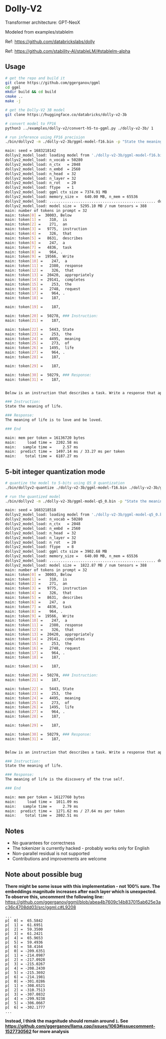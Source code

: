 # Dolly-V2

Transformer architecture: GPT-NeoX

Modeled from examples/stablelm

Ref: https://github.com/databrickslabs/dolly

Ref: https://github.com/stability-AI/stableLM/#stablelm-alpha

## Usage

```bash
# get the repo and build it
git clone https://github.com/ggerganov/ggml
cd ggml
mkdir build && cd build
cmake ..
make -j

# get the Dolly-V2 3B model
git clone https://huggingface.co/databricks/dolly-v2-3b

# convert model to FP16
python3 ../examples/dolly-v2/convert-h5-to-ggml.py ./dolly-v2-3b/ 1

# run inference using FP16 precision
./bin/dollyv2 -m ./dolly-v2-3b/ggml-model-f16.bin -p "State the meaning of life." -t 6 -n 64

main: seed = 1683218142
dollyv2_model_load: loading model from './dolly-v2-3b/ggml-model-f16.bin' - please wait ...
dollyv2_model_load: n_vocab = 50280
dollyv2_model_load: n_ctx   = 2048
dollyv2_model_load: n_embd  = 2560
dollyv2_model_load: n_head  = 32
dollyv2_model_load: n_layer = 32
dollyv2_model_load: n_rot   = 20
dollyv2_model_load: ftype   = 1
dollyv2_model_load: ggml ctx size = 7374.91 MB
dollyv2_model_load: memory_size =   640.00 MB, n_mem = 65536
dollyv2_model_load: ................................................ done
dollyv2_model_load: model size =  5295.10 MB / num tensors = 388
main: number of tokens in prompt = 32
main: token[0] =  30003, Below
main: token[1] =    310,  is
main: token[2] =    271,  an
main: token[3] =   9775,  instruction
main: token[4] =    326,  that
main: token[5] =   8631,  describes
main: token[6] =    247,  a
main: token[7] =   4836,  task
main: token[8] =    964, .
main: token[9] =  19566,  Write
main: token[10] =    247,  a
main: token[11] =   2380,  response
main: token[12] =    326,  that
main: token[13] =  20420,  appropriately
main: token[14] =  29141,  completes
main: token[15] =    253,  the
main: token[16] =   2748,  request
main: token[17] =    964, .
main: token[18] =    187, 

main: token[19] =    187, 

main: token[20] =  50278, ### Instruction:
main: token[21] =    187, 

main: token[22] =   5443, State
main: token[23] =    253,  the
main: token[24] =   4495,  meaning
main: token[25] =    273,  of
main: token[26] =   1495,  life
main: token[27] =    964, .
main: token[28] =    187, 

main: token[29] =    187, 

main: token[30] =  50279, ### Response:
main: token[31] =    187, 


Below is an instruction that describes a task. Write a response that appropriately completes the request.

### Instruction:
State the meaning of life.

### Response:
The meaning of life is to love and be loved.

### End

main: mem per token = 16136720 bytes
main:     load time =  2202.58 ms
main:   sample time =     2.57 ms
main:  predict time =  1497.14 ms / 33.27 ms per token
main:    total time =  6187.27 ms
```

## 5-bit integer quantization mode

```bash
# quantize the model to 5-bits using Q5_0 quantization
./bin/dollyv2-quantize ./dolly-v2-3b/ggml-model-f16.bin ./dolly-v2-3b/ggml-model-q5_0.bin 8

# run the quantized model
./bin/dollyv2 -m ./dolly-v2-3b/ggml-model-q5_0.bin -p "State the meaning of life." -t 6 -n 64

main: seed = 1683218518
dollyv2_model_load: loading model from './dolly-v2-3b/ggml-model-q5_0.bin' - please wait ...
dollyv2_model_load: n_vocab = 50280
dollyv2_model_load: n_ctx   = 2048
dollyv2_model_load: n_embd  = 2560
dollyv2_model_load: n_head  = 32
dollyv2_model_load: n_layer = 32
dollyv2_model_load: n_rot   = 20
dollyv2_model_load: ftype   = 8
dollyv2_model_load: ggml ctx size = 3902.68 MB
dollyv2_model_load: memory_size =   640.00 MB, n_mem = 65536
dollyv2_model_load: ................................................ done
dollyv2_model_load: model size =  1822.87 MB / num tensors = 388
main: number of tokens in prompt = 32
main: token[0] =  30003, Below
main: token[1] =    310,  is
main: token[2] =    271,  an
main: token[3] =   9775,  instruction
main: token[4] =    326,  that
main: token[5] =   8631,  describes
main: token[6] =    247,  a
main: token[7] =   4836,  task
main: token[8] =    964, .
main: token[9] =  19566,  Write
main: token[10] =    247,  a
main: token[11] =   2380,  response
main: token[12] =    326,  that
main: token[13] =  20420,  appropriately
main: token[14] =  29141,  completes
main: token[15] =    253,  the
main: token[16] =   2748,  request
main: token[17] =    964, .
main: token[18] =    187, 

main: token[19] =    187, 

main: token[20] =  50278, ### Instruction:
main: token[21] =    187, 

main: token[22] =   5443, State
main: token[23] =    253,  the
main: token[24] =   4495,  meaning
main: token[25] =    273,  of
main: token[26] =   1495,  life
main: token[27] =    964, .
main: token[28] =    187, 

main: token[29] =    187, 

main: token[30] =  50279, ### Response:
main: token[31] =    187, 


Below is an instruction that describes a task. Write a response that appropriately completes the request.

### Instruction:
State the meaning of life.

### Response:
The meaning of life is the discovery of the true self.

### End

main: mem per token = 16127760 bytes
main:     load time =  1011.09 ms
main:   sample time =     2.79 ms
main:  predict time =  1271.62 ms / 27.64 ms per token
main:    total time =  2802.51 ms
```

## Notes

- No guarantees for correctness
- The tokenizer is currently hacked - probably works only for English
- Non-parallel residual is not supported
- Contributions and improvements are welcome

## Note about possible bug
**There might be some issue with this implementation - not 100% sure.
The embeddings magnitude increases after each layer which is unexpected.
To observe this, uncomment the following line:**
https://github.com/ggerganov/ggml/blob/abea4b7609c14b837015ab625e3ac36c4708dd03/src/ggml.c#L9208
```
...
p[  0] =  65.5842
p[  1] =  61.6951
p[  2] =  59.3500
p[  3] =  61.2421
p[  4] =  65.9653
p[  5] =  59.4936
p[  6] =  58.4164
p[  0] = -209.6351
p[  1] = -214.0987
p[  2] = -217.0928
p[  3] = -215.0267
p[  4] = -208.2430
p[  5] = -215.3692
p[  6] = -214.1981
p[  0] = -301.0286
p[  1] = -308.6521
p[  2] = -310.7513
p[  3] = -307.0832
p[  4] = -299.9238
p[  5] = -306.0667
p[  6] = -302.1777
...
```
**Instead, I think the magnitude should remain around `1`.
See https://github.com/ggerganov/llama.cpp/issues/1063#issuecomment-1527730562 for more analysis**
